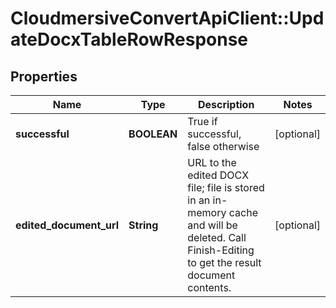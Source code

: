 # CloudmersiveConvertApiClient::UpdateDocxTableRowResponse

## Properties
Name | Type | Description | Notes
------------ | ------------- | ------------- | -------------
**successful** | **BOOLEAN** | True if successful, false otherwise | [optional] 
**edited_document_url** | **String** | URL to the edited DOCX file; file is stored in an in-memory cache and will be deleted.  Call Finish-Editing to get the result document contents. | [optional] 


